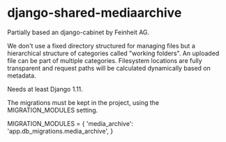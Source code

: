 # django-shared-mediaarchive

Partially based an django-cabinet by Feinheit AG.

We don't use a fixed directory structured for managing files but a hierarchical structure of categories called "working folders". An uploaded file can be part of multiple categories. Filesystem locations are fully transparent and request paths will be calculated dynamically based on metadata.

Needs at least Django 1.11.


The migrations must be kept in the project, using the MIGRATION_MODULES setting.

MIGRATION_MODULES = {
    'media_archive': 'app.db_migrations.media_archive',
}

